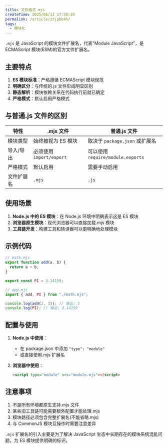 ```yaml
---
title: 文件格式 mjs
createTime: 2025/06/13 17:50:10
permalink: /article/ztjpbb4h/
tags:
  - 模块化
---
```


`.mjs` 是 JavaScript 的模块文件扩展名，代表"Module JavaScript"，是 ECMAScript 模块(ESM)的官方文件扩展名。

## 主要特点

1. **ES 模块标准**：严格遵循 ECMAScript 模块规范
2. **明确区分**：与传统的.js 文件形成明显区别
3. **静态解析**：模块依赖关系在代码执行前就已确定
4. **严格模式**：默认启用严格模式

## 与普通.js 文件的区别

| 特性       | .mjs 文件                | 普通.js 文件                      |
| ---------- | ------------------------ | --------------------------------- |
| 模块类型   | 始终被视为 ES 模块       | 取决于 `package.json` 或扩展名    |
| 导入/导出  | 必须使用 `import/export` | 可以使用 `require/module.exports` |
| 严格模式   | 默认启用                 | 需要手动启用                      |
| 文件扩展名 | `.mjs`                   | `.js`                             |

## 使用场景

1. **Node.js 中的 ES 模块**：在 Node.js 环境中明确表示这是 ES 模块
2. **浏览器原生模块**：现代浏览器可以直接加载.mjs 模块
3. **工具链开发**：构建工具和转译器可以更明确地处理模块

## 示例代码

```javascript
// math.mjs
export function add(a, b) {
  return a + b;
}

export const PI = 3.14159;

// app.mjs
import { add, PI } from "./math.mjs";

console.log(add(2, 3)); // 输出: 5
console.log(PI); // 输出: 3.14159
```

## 配置与使用

1. **Node.js 中使用**：

   - 在 package.json 中添加 `"type": "module"`
   - 或直接使用.mjs 扩展名

2. **浏览器中使用**：

   ```html
   <script type="module" src="module.mjs"></script>
   ```

## 注意事项

1. 不是所有环境都原生支持.mjs 文件
2. 某些旧工具链可能需要额外配置才能处理.mjs
3. 模块路径必须包含完整扩展名(不能省略.mjs)
4. 与 CommonJS 模块互操作时需要注意差异

`.mjs` 扩展名的引入主要是为了解决 JavaScript 生态中长期存在的模块系统混乱问题，为 ES 模块提供明确的标识。
